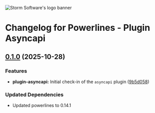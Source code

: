 ![Storm Software's logo banner](https://public.storm-cdn.com/brand-banner.png)

# Changelog for Powerlines - Plugin Asyncapi

## [0.1.0](https://github.com/storm-software/powerlines/releases/tag/plugin-asyncapi%400.1.0) (2025-10-28)

### Features

- **plugin-asyncapi:** Initial check-in of the `asyncapi` plugin
  ([9b5d058](https://github.com/storm-software/powerlines/commit/9b5d058))

### Updated Dependencies

- Updated powerlines to 0.14.1
